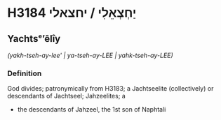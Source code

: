# H3184 יַחְצְאֵלִי / יחצאלי

## Yachtsᵉʼêlîy

_(yakh-tseh-ay-lee' | ya-tseh-ay-LEE | yahk-tseh-ay-LEE)_

### Definition

God divides; patronymically from H3183; a Jachtseelite (collectively) or descendants of Jachtseel; Jahzeelites; a

- the descendants of Jahzeel, the 1st son of Naphtali
